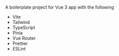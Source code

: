 A boilerplate project for Vue 3 app with the following
- Vite
- Tailwind
- TypeScript
- Pinia
- Vue Router
- Prettier
- ESLint
